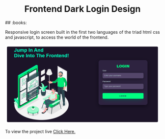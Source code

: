 <h1 align="center">Frontend Dark Login Design</h1>
##
:books: <p align="justify">Responsive login screen built in the first two languages of the triad html css and javascript, to access the world of the frontend.</p>

![Project Pic](https://raw.githubusercontent.com/FXharry/frontenddarklogin/6195fca8037eaca1fc6fe54294d11335568ee59e/frontenddarklogin.png)

To view the project live [Click Here.](frontenddarklogin.png)
